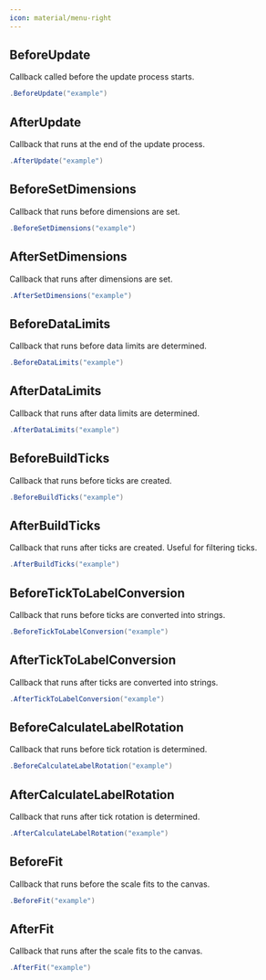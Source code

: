 ```yaml
---
icon: material/menu-right
---
```


## BeforeUpdate
Callback called before the update process starts.
```csharp
.BeforeUpdate("example")
```

## AfterUpdate
Callback that runs at the end of the update process.
```csharp
.AfterUpdate("example")
```

## BeforeSetDimensions
Callback that runs before dimensions are set.
```csharp
.BeforeSetDimensions("example")
```

## AfterSetDimensions
Callback that runs after dimensions are set.
```csharp
.AfterSetDimensions("example")
```

## BeforeDataLimits
Callback that runs before data limits are determined.
```csharp
.BeforeDataLimits("example")
```

## AfterDataLimits
Callback that runs after data limits are determined.
```csharp
.AfterDataLimits("example")
```

## BeforeBuildTicks
Callback that runs before ticks are created.
```csharp
.BeforeBuildTicks("example")
```

## AfterBuildTicks
Callback that runs after ticks are created. Useful for filtering ticks.
```csharp
.AfterBuildTicks("example")
```

## BeforeTickToLabelConversion
Callback that runs before ticks are converted into strings.
```csharp
.BeforeTickToLabelConversion("example")
```

## AfterTickToLabelConversion
Callback that runs after ticks are converted into strings.
```csharp
.AfterTickToLabelConversion("example")
```

## BeforeCalculateLabelRotation
Callback that runs before tick rotation is determined.
```csharp
.BeforeCalculateLabelRotation("example")
```

## AfterCalculateLabelRotation
Callback that runs after tick rotation is determined.
```csharp
.AfterCalculateLabelRotation("example")
```

## BeforeFit
Callback that runs before the scale fits to the canvas.
```csharp
.BeforeFit("example")
```

## AfterFit
Callback that runs after the scale fits to the canvas.
```csharp
.AfterFit("example")
```

